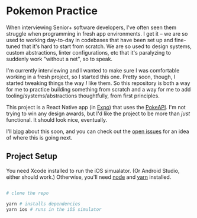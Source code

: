 # Pokemon Practice

When interviewing Senior+ software developers, I've often seen them struggle when programming in fresh app environments. I get it – we are so used to working day-to-day in codebases that have been set up and fine-tuned that it's hard to start from scratch. We are so used to design systems, custom abstractions, linter configurations, etc that it's paralyzing to suddenly work "without a net", so to speak.

I'm currently interviewing and I wanted to make sure I was comfortable working in a fresh project, so I started this one. Pretty soon, though, I started tweaking things the way _I_ like them. So this repository is both a way for me to practice building something from scratch and a way for me to add tooling/systems/abstractions thoughtfully, from first principles.

This project is a React Native app (in [Expo](https://expo.dev)) that uses the [PokeAPI](https://pokeapi.co). I'm not trying to win any design awards, but I'd like the project to be more than _just_ functional. It should look nice, eventually.

I'll [blog](https://ashfurrow.com) about this soon, and you can check out the [open issues](https://github.com/ashfurrow/PokemonPractice/issues) for an idea of where this is going next.

## Project Setup

You need Xcode installed to run the iOS simualator. (Or Android Studio, either should work.) Otherwise, you'll need [node](https://nodejs.org) and [yarn](https://yarnpkg.com) installed.

```sh

# clone the repo

yarn # installs dependencies
yarn ios # runs in the iOS simulator
```
